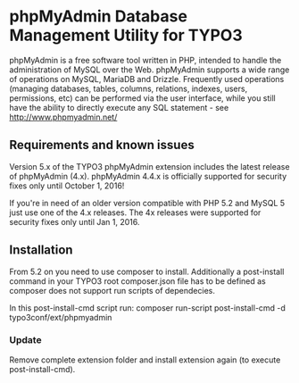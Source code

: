 # phpMyAdmin Database Management Utility for TYPO3

phpMyAdmin is a free software tool written in PHP, intended to handle the administration of MySQL over 
the Web. phpMyAdmin supports a wide range of operations on MySQL, MariaDB and Drizzle. Frequently 
used operations (managing databases, tables, columns, relations, indexes, users, permissions, etc) 
can be performed via the user interface, while you still have the ability to directly 
execute any SQL statement - see http://www.phpmyadmin.net/

## Requirements and known issues

Version 5.x of the TYPO3 phpMyAdmin extension includes the latest release of phpMyAdmin (4.x).
phpMyAdmin 4.4.x is officially supported for security fixes only until October 1, 2016!

If you're in need of an older version compatible with PHP 5.2 and MySQL 5 just use one of the 4.x 
releases. The 4x releases were supported for security fixes only until Jan 1, 2016.

## Installation

From 5.2 on you need to use composer to install. Additionally a post-install command in your TYPO3 root composer.json file
has to be defined as composer does not support run scripts of dependecies.

In this post-install-cmd script run: composer run-script post-install-cmd -d typo3conf/ext/phpmyadmin

### Update

Remove complete extension folder and install extension again (to execute post-install-cmd).